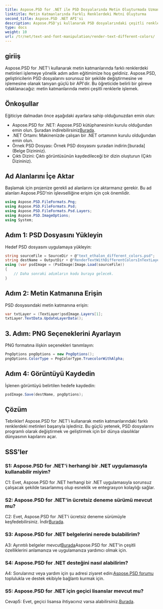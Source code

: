 ```yaml
---
title: Aspose.PSD for .NET ile PSD Dosyalarında Metin Oluşturmada Uzmanlaşma
linktitle: Metin Katmanlarında Farklı Renklerdeki Metni Oluşturma
second_title: Aspose.PSD .NET API'si
description: Aspose.PSD'yi kullanarak PSD dosyalarındaki çeşitli renklerle metin oluşturma konusunda uzmanlaşarak .NET uygulamalarınızı geliştirin. Tasarım yeteneklerinizi zahmetsizce yükseltin.
type: docs
weight: 10
url: /tr/net/text-and-font-manipulation/render-text-different-colors/
---
```

## giriiş
Aspose.PSD for .NET'i kullanarak metin katmanlarında farklı renklerdeki metinleri işlemeye yönelik adım adım eğitimimize hoş geldiniz. Aspose.PSD, geliştiricilerin PSD dosyalarını sorunsuz bir şekilde değiştirmesine ve işlemesine olanak tanıyan güçlü bir API'dir. Bu öğreticide belirli bir göreve odaklanacağız: metin katmanlarında metni çeşitli renklerle işlemek.
## Önkoşullar
Eğiticiye dalmadan önce aşağıdaki ayarlara sahip olduğunuzdan emin olun:
-  Aspose.PSD for .NET: Aspose.PSD kütüphanesinin kurulu olduğundan emin olun. Şuradan indirebilirsiniz[Burada](https://releases.aspose.com/psd/net/).
- .NET Ortamı: Makinenizde çalışan bir .NET ortamının kurulu olduğundan emin olun.
-  Örnek PSD Dosyası: Örnek PSD dosyasını şuradan indirin:[burada](Belge Dizininiz).
- Çıktı Dizini: Çıktı görüntüsünün kaydedileceği bir dizin oluşturun (Çıktı Dizininiz).
## Ad Alanlarını İçe Aktar
Başlamak için projenize gerekli ad alanlarını içe aktarmanız gerekir. Bu ad alanları Aspose.PSD'nin işlevselliğine erişim için çok önemlidir.
```csharp
using Aspose.PSD.FileFormats.Png;
using Aspose.PSD.FileFormats.Psd;
using Aspose.PSD.FileFormats.Psd.Layers;
using Aspose.PSD.ImageOptions;
using System;
```
## Adım 1: PSD Dosyasını Yükleyin
Hedef PSD dosyasını uygulamaya yükleyin:
```csharp
string sourceFile = SourceDir + @"text_ethalon_different_colors.psd";
string destName = OutputDir + @"RenderTextWithDifferentColorsInTextLayer_out.png";
using (var psdImage = (PsdImage)Image.Load(sourceFile))
{
    // Daha sonraki adımların kodu buraya gelecek.
}
```
## Adım 2: Metin Katmanına Erişin
PSD dosyasındaki metin katmanına erişin:
```csharp
var txtLayer = (TextLayer)psdImage.Layers[1];
txtLayer.TextData.UpdateLayerData();
```
## 3. Adım: PNG Seçeneklerini Ayarlayın
PNG formatına ilişkin seçenekleri tanımlayın:
```csharp
PngOptions pngOptions = new PngOptions();
pngOptions.ColorType = PngColorType.TruecolorWithAlpha;
```
## Adım 4: Görüntüyü Kaydedin
İşlenen görüntüyü belirtilen hedefe kaydedin:
```csharp
psdImage.Save(destName, pngOptions);
```
## Çözüm

Tebrikler! Aspose.PSD for .NET'i kullanarak metin katmanlarındaki farklı renklerdeki metinleri başarıyla işlediniz. Bu güçlü yetenek, PSD dosyalarını programlı olarak değiştirmek ve geliştirmek için bir dünya olasılıklar dünyasının kapılarını açar.

## SSS'ler

### S1: Aspose.PSD for .NET'i herhangi bir .NET uygulamasıyla kullanabilir miyim?

C1: Evet, Aspose.PSD for .NET herhangi bir .NET uygulamasıyla sorunsuz çalışacak şekilde tasarlanmış olup esneklik ve entegrasyon kolaylığı sağlar.

### S2: Aspose.PSD for .NET'in ücretsiz deneme sürümü mevcut mu?

 C2: Evet, Aspose.PSD for .NET'i ücretsiz deneme sürümüyle keşfedebilirsiniz. İndir[Burada](https://releases.aspose.com/).

### S3: Aspose.PSD for .NET belgelerini nerede bulabilirim?

 A3: Ayrıntılı belgeler mevcut[Burada](https://reference.aspose.com/psd/net/)Aspose.PSD for .NET'in çeşitli özelliklerini anlamanıza ve uygulamanıza yardımcı olmak için.

### S4: Aspose.PSD for .NET desteğini nasıl alabilirim?

 A4: Sorularınız veya yardım için şu adresi ziyaret edin:[Aspose.PSD forumu](https://forum.aspose.com/c/psd/34) toplulukla ve destek ekibiyle bağlantı kurmak için.

### S5: Aspose.PSD for .NET için geçici lisanslar mevcut mu?

 Cevap5: Evet, geçici lisansa ihtiyacınız varsa alabilirsiniz.[Burada](https://purchase.aspose.com/temporary-license/).